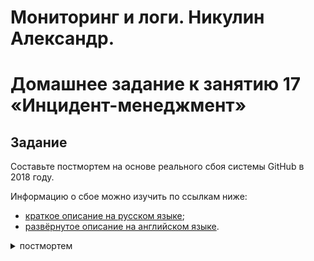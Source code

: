 # Мониторинг и логи. Никулин Александр. 
# Домашнее задание к занятию 17 «Инцидент-менеджмент»

## Задание

Составьте постмортем на основе реального сбоя системы GitHub в 2018 году.

Информацию о сбое можно изучить по ссылкам ниже:

* [краткое описание на русском языке](https://habr.com/ru/post/427301/);
* [развёрнутое описание на английском языке](https://github.blog/2018-10-30-oct21-post-incident-analysis/).

<details>
  <summary>постмортем</summary>
  |||
  |Краткое описание инцидента|Сбой сетевого раздела с последующим сбоем БД, что привело к появлению непоследовательной информации на сайте github.com|
  |Предшествующие события|Плановые работы по техническому обслуживанию по замене неисправного оптического оборудования 100G|
  |Причина инцидента|Потеря соединения между сетевым узлом на восточном побережье США и основным центром обработки данных на восточном побережье США|
  |Воздействие|Деградация части предоставления сервиса на 24 часа и 11 минут|
  |Обнаружение|2018 21 октября 22:54 UTC внутренние системы мониторинга начали генерировать оповещения, указывающие на многочисленные сбои в работе система|
  |Реакция|В 23:02 UTC инженеры группы быстрого реагирования определили, что топологии многочисленных кластеров баз данных находятся в неожиданном состоянии. Запрос к API Orchestrator показал топологию репликации базы данных, которая включала только серверы из центра обработки данных на западном побережье США. В 23:09 UTC группа реагирования перевела сайт в желтый статус. Это действие автоматически перевело ситуацию в активный инцидент и отправило предупреждение координатору инцидента. В 23:11 UTC подключился координатор инцидентов и через две минуты изменил статус решения на красный.|
  |Восстановление|2018 22 октября 00:05 UTC Разработан план восстановления - восстановление данных из резервных копий, синхронизация реплик на обеих площадках, возврат к стабильной топологии обслуживания, а затем возобновление обработки заданий в очереди.|
  |Таймлайн|
    - **2018-10-21 22:52 UTC** Кратковременная потеря соединения между центрами обработки данных, начало деградации кластера БД
    - **2018-10-21 22:54 UTC** Генерация оповещений внутренней системы мониторинга
    - 2018-10-21 23:02 UTC Подтверждение проблемы инженерами
    - 2018-10-21 23:07 UTC Блокировка внутренних инструментов развертывания
    - 2018-10-21 23:09 UTC Изменение статуса сервиса на желтый
    - 2018-10-21 23:11 UTC Привлечение координатора инцидентов, изменение статуса сервиса на красный
    - 2018-10-21 23:13 UTC Обнаружение конкретной проблемы с кластерами БД
    - 2018-10-21 23:19 UTC Частичная контролируемая остановка выполнения заданий, выполняющих запись метаданных в БД
    - 2018-10-22 00:05 UTC Разработка плана по восстановлению данных из резервных копий
    - 2018-10-22 00:41 UTC Начало процесса восстановления данных из резервных копий
    - 2018-10-22 06:51 UTC Начало второго этапа восстановления данных из резервных копий
    - 2018-10-22 07:46 UTC Публикация сообщения с описанием сбоя в блоге
    - 2018-10-22 11:12 UTC Завершение процесса восстановления данных. Начало процесса реплицирования данных между кластерами. Улучшение отзывчивости работы сайта
    - 2018-10-22 13:15 UTC Предоставление дополнительных реплик чтения MySQL в общедоступном облаке Восточного побережья США для уменьшения задержи репликации на чтение.
    - 2018-10-22 16:24 UTC Завершение синхронизации реплик. Статус сервисов сохранен на красном уровне, чтобы закончить процессы, накопившиеся за время сбоя.
    - 2018-10-22 16:45 UTC Обработка фоновых задач, накопившихся за время аварии. Удаление устаревших задач.
    - 2018-10-22 23:03 UTC Все ожидающие сборки веб-перехватчиков и страниц были обработаны, а целостность и правильная работа всех систем подтверждены. Статус сайта изменился на зеленый. Восстановление работы сервиса в штатном режиме.
  |
  |Последующие действия|Были проанализированы бинарные записи восстановления MySQL для восстановления записей, не скопированных в ЦОД Западного побережья. Были внесены изменения в настройки оркестровщика, так, чтобы предотвратить распространение основных баз данных за пределы региональных границ. Ускорен переход на новый механизм отчетов статуса предоставления сервиса. За несколько недель до инцидента начата общекорпоративная инициатива по поддержке обслуживания трафика GitHub из нескольких ЦОД, поддержка резервирования N+1. Внедрение практики проверки негативных сценариев до того, как они произойдут.|
  
</details>
